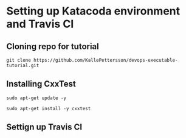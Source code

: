 # Setting up Katacoda environment and Travis CI


## Cloning repo for tutorial

````shell
git clone https://github.com/KallePettersson/devops-executable-tutorial.git
````

## Installing CxxTest 


````shell
sudo apt-get update -y
````

````shell
sudo apt-get install -y cxxtest
````


## Settign up Travis CI